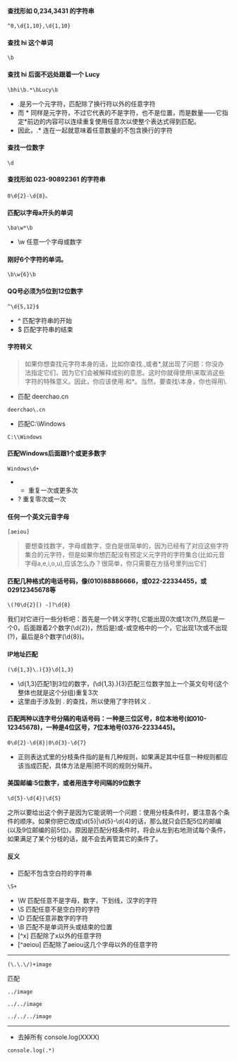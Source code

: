 #### 查找形如 0,234,3431 的字符串 
```
^0,\d{1,10},\d{1,10}
```


#### 查找 hi 这个单词
```
\b
```

#### 查找 hi 后面不远处跟着一个 Lucy
```
\bhi\b.*\bLucy\b
```
* .是另一个元字符，匹配除了换行符以外的任意字符
* 而 * 同样是元字符，不过它代表的不是字符，也不是位置，而是数量——它指定*前边的内容可以连续重复使用任意次以使整个表达式得到匹配。
* 因此，.* 连在一起就意味着任意数量的不包含换行的字符

#### 查找一位数字
```
\d
```
#### 查找形如 023-90892361 的字符串
```
0\d{2}-\d{8}。
```

#### 匹配以字母a开头的单词
```
\ba\w*\b
```
* \w 任意一个字母或数字

#### 刚好6个字符的单词。
```
\b\w{6}\b
```

#### QQ号必须为5位到12位数字
```
^\d{5,12}$
```
* ^	匹配字符串的开始
* $	匹配字符串的结束

#### 字符转义
> 如果你想查找元字符本身的话，比如你查找.,或者*,就出现了问题：你没办法指定它们，因为它们会被解释成别的意思。这时你就得使用\来取消这些字符的特殊意义。因此，你应该使用\.和\*。当然，要查找\本身，你也得用\\.

* 匹配 deerchao.cn
```
deerchao\.cn
```
* 匹配C:\Windows
```
C:\\Windows
```

#### 匹配Windows后面跟1个或更多数字
```
Windows\d+
```
* + 重复一次或更多次
* ? 重复零次或一次

#### 任何一个英文元音字母
```
[aeiou]
```
> 要想查找数字，字母或数字，空白是很简单的，因为已经有了对应这些字符集合的元字符，但是如果你想匹配没有预定义元字符的字符集合(比如元音字母a,e,i,o,u),应该怎么办？很简单，你只需要在方括号里列出它们

#### 匹配几种格式的电话号码，像(010)88886666，或022-22334455，或02912345678等
```
\(?0\d{2}[) -]?\d{8}
```
我们对它进行一些分析吧：首先是一个转义字符\(,它能出现0次或1次(?),然后是一个0，后面跟着2个数字(\d{2})，然后是)或-或空格中的一个，它出现1次或不出现(?)，最后是8个数字(\d{8})。

#### IP地址匹配
```
(\d{1,3}\.){3}\d{1,3}
```
* \d{1,3}匹配1到3位的数字，(\d{1,3}\.){3}匹配三位数字加上一个英文句号(这个整体也就是这个分组)重复3次
* 这里由于涉及到 . 的查找，所以使用了字符转义 \.

#### 匹配两种以连字号分隔的电话号码：一种是三位区号，8位本地号(如010-12345678)，一种是4位区号，7位本地号(0376-2233445)。
```
0\d{2}-\d{8}|0\d{3}-\d{7}
```
* 正则表达式里的分枝条件指的是有几种规则，如果满足其中任意一种规则都应该当成匹配，具体方法是用|把不同的规则分隔开。

#### 美国邮编:5位数字，或者用连字号间隔的9位数字
```
\d{5}-\d{4}|\d{5}
```
之所以要给出这个例子是因为它能说明一个问题：使用分枝条件时，要注意各个条件的顺序。如果你把它改成\d{5}|\d{5}-\d{4}的话，那么就只会匹配5位的邮编(以及9位邮编的前5位)。原因是匹配分枝条件时，将会从左到右地测试每个条件，如果满足了某个分枝的话，就不会去再管其它的条件了。

#### 反义
* 匹配不包含空白符的字符串
```
\S+
```
* \W	匹配任意不是字母，数字，下划线，汉字的字符
* \S	匹配任意不是空白符的字符
* \D	匹配任意非数字的字符
* \B	匹配不是单词开头或结束的位置
* [^x]	匹配除了x以外的任意字符
* [^aeiou]	匹配除了aeiou这几个字母以外的任意字符
---
 
```
(\.\.\/)+image
```
匹配 
```
../image

../../image

../../../image
```
---
* 去掉所有 console.log(XXXX)
```
console.log(.*)
```

